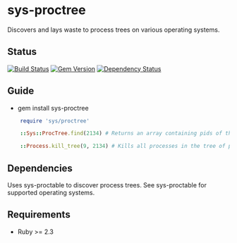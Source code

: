 sys-proctree
============

Discovers and lays waste to process trees on various operating systems.

Status
------

[![Build Status](https://travis-ci.org/MYOB-Technology/sys-proctree.png)](https://travis-ci.org/MYOB-Technology/sys-proctree)
[![Gem Version](https://badge.fury.io/rb/sys-proctree.png)](http://badge.fury.io/rb/sys-proctree)
[![Dependency Status](https://gemnasium.com/MYOB-Technology/sys-proctree.png)](https://gemnasium.com/MYOB-Technology/sys-proctree)

Guide
-----

* gem install sys-proctree

```ruby
    require 'sys/proctree'

    ::Sys::ProcTree.find(2134) # Returns an array containing pids of the process tree whose root has pid 2134, children first

    ::Process.kill_tree(9, 2134) # Kills all processes in the tree of pid 2134 using kill signal 9
```

Dependencies
------------

Uses sys-proctable to discover process trees.  See sys-proctable for supported operating systems.

Requirements
------------

* Ruby >= 2.3
